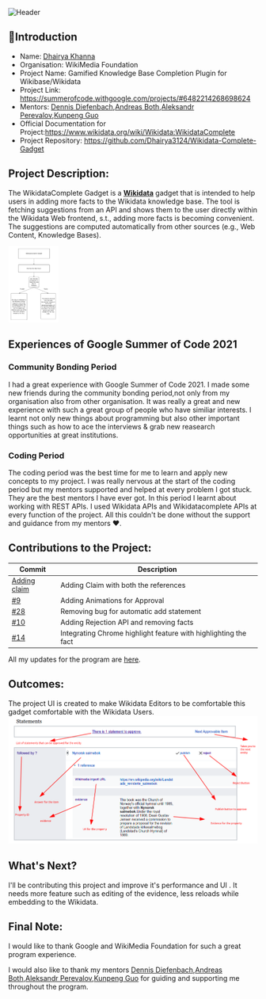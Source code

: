 ![Header](https://encrypted-tbn0.gstatic.com/images?q=tbn:ANd9GcTlskhIz6gXRuCb3V6crsN0MOqT60QSoUs3lA&usqp=CAU)

## 📌Introduction
 - Name: [Dhairya Khanna](https://github.com/Dhairya3124)
 - Organisation: WikiMedia Foundation
 - Project Name: Gamified Knowledge Base Completion Plugin for Wikibase/Wikidata
 - Project Link: https://summerofcode.withgoogle.com/projects/#6482214268698624
 - Mentors: [Dennis Diefenbach](https://github.com/D063520),[Andreas Both](https://github.com/anbo-de),[Aleksandr Perevalov](https://github.com/Perevalov),[Kunpeng Guo](https://github.com/gabinguo)
 - Official Documentation for Project:https://www.wikidata.org/wiki/Wikidata:WikidataComplete 
 - Project Repository: https://github.com/Dhairya3124/Wikidata-Complete-Gadget
## Project Description:
The WikidataComplete Gadget is a **[Wikidata](https://www.wikidata.org/)** gadget that is intended to help users in adding more facts to the Wikidata knowledge base. 
The tool is fetching suggestions from an API and shows them to the user directly within the Wikidata Web frontend, s.t., adding more facts is becoming convenient.
The suggestions are computed automatically from other sources (e.g., Web Content, Knowledge Bases).


<img src = "https://github.com/Dhairya3124/Wikidata-Complete-Gadget/blob/main/img/WikidataCompleteTree.png" width = "20%" height = "50%">

## Experiences of Google Summer of Code 2021
### Community Bonding Period
I had a great experience with Google Summer of Code 2021. I made some new friends during the community bonding period,not only from my organisation also from other organisation. It was really a great and new experience with such a great group of people who have similiar interests. I learnt not only new things about programming but also other important things such as how to ace the interviews & grab new reasearch opportunities at great institutions.

### Coding Period
The coding period was the best time for me to learn and apply new concepts to my project. I was really nervous at the start of the coding period but my mentors supported and helped at every problem I got stuck. They are the best mentors I have ever got.
In this period I learnt about working with REST APIs. I used Wikidata APIs and Wikidatacomplete APIs at every function of the project. 
All this couldn't be done without the support and guidance from my mentors :hearts:.


## Contributions to the Project:
| Commit | Description |
| --- | ---------|
|[Adding claim](https://github.com/Dhairya3124/Wikidata-Complete-Gadget/commit/c4519a64836cc4d18d34ae39b2848d337d6d5ca0)| Adding Claim with both the references |
|[#9](https://github.com/Dhairya3124/Wikidata-Complete-Gadget/issues/9)|Adding Animations for Approval|
|[#28](https://github.com/Dhairya3124/Wikidata-Complete-Gadget/issues/28)|Removing bug for automatic add statement|
|[#10](https://github.com/Dhairya3124/Wikidata-Complete-Gadget/issues/10)|Adding Rejection API and removing facts|
|[#14](https://github.com/Dhairya3124/Wikidata-Complete-Gadget/issues/14)|Integrating Chrome highlight feature with highlighting the fact |

All my updates for the program are [here](https://www.mediawiki.org/wiki/Google_Summer_of_Code/2021/Bi-weekly_Reports).


## Outcomes:
The project UI is created to make Wikidata Editors to be comfortable this gadget comfortable with the Wikidata Users.
![](https://github.com/Dhairya3124/Wikidata-Complete-Gadget/blob/main/img/image.png)

## What's Next? 
I'll be contributing this project and improve it's performance and UI . It needs more feature such as editing of the 
evidence, less reloads while embedding to the Wikidata.
## Final Note:
I would like to thank Google and WikiMedia Foundation for such a great program experience.

I would also like to thank my mentors [Dennis Diefenbach](https://github.com/D063520),[Andreas Both](https://github.com/anbo-de),[Aleksandr Perevalov](https://github.com/Perevalov),[Kunpeng Guo](https://github.com/gabinguo) for guiding and supporting me throughout the program.

